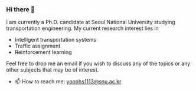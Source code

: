 ### Hi there 👋

 I am currently a Ph.D. candidate at Seoul National University studying transportation engineering.
 My current research interest lies in 
- Intelligent transportation systems 
- Traffic assignment 
- Reinforcement learning

Feel free to drop me an email if you wish to discuss any of the topics or any other subjects that may be of interest.

- 📫 How to reach me: yoonhs1113@snu.ac.kr 



<!--
**HyunsooYun/HyunsooYun** is a ✨ _special_ ✨ repository because its `README.md` (this file) appears on your GitHub profile.

Here are some ideas to get you started:

- 🔭 I’m currently working on ...
- 🌱 I’m currently learning ...
- 👯 I’m looking to collaborate on ...
- 🤔 I’m looking for help with ...
- 💬 Ask me about ...
- 📫 How to reach me: ...
- 😄 Pronouns: ...
- ⚡ Fun fact: ...
-->
